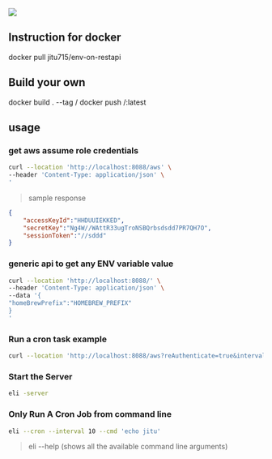 ![](https://github.com/jitunayak/env-on-restapi/releases/download/latest/snap1.png)

## Instruction for docker

docker pull jitu715/env-on-restapi

## Build your own

docker build . --tag <username>/<image-name>
docker push <username>/<image-name>:latest

## usage

### get aws assume role credentials

```bash
curl --location 'http://localhost:8088/aws' \
--header 'Content-Type: application/json' \
'
```

> sample response

```json
{
    "accessKeyId":"HHDUUIEKKED",
    "secretKey":"Ng4W//WAttR33ugTroNSBQrbsdsdd7PR7QH7O",
    "sessionToken":"//sddd"
}
```

### generic api to get any ENV variable value

```bash
curl --location 'http://localhost:8088/' \
--header 'Content-Type: application/json' \
--data '{
"homeBrewPrefix":"HOMEBREW_PREFIX"
}
'
```

### Run a cron task example

```bash
curl --location 'http://localhost:8088/aws?reAuthenticate=true&interval=5&command=mkdir%newFolder'
```
### Start the Server

```bash
eli -server
```
### Only Run A Cron Job from command line

```bash
eli --cron --interval 10 --cmd 'echo jitu'
```

>eli --help (shows all the available command line arguments)
